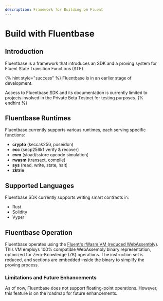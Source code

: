 ```yaml
---
description: Framework for Building on Fluent
---
```


# Build with Fluentbase

## Introduction

Fluentbase is a framework that introduces an SDK and a proving system for Fluent State Transition Functions (STF).&#x20;

{% hint style="success" %}
Fluentbase is in an earlier stage of development.

Access to Fluentbase SDK and its documentation is currently limited to projects involved in the Private Beta Testnet for testing purposes.&#x20;
{% endhint %}

## Fluentbase Runtimes

Fluentbase currently supports various runtimes, each serving specific functions:

* **crypto** (keccak256, poseidon)
* **ecc** (secp256k1 verify & recover)
* **evm** (sload/sstore opcode simulation)
* **rwasm** (transact, compile)
* **sys** (read, write, state, halt)
* **zktrie**

## Supported Languages

Fluentbase SDK currently supports writing smart contracts in:

* Rust
* Solidity
* Vyper

## Fluentbase Operation

Fluentbase operates using the [Fluent's rWasm VM (reduced WebAssembly)](introduction-to-fluent-vm.md). This VM employs 100% compatible WebAssembly binary representation, optimized for Zero-Knowledge (ZK) operations. The instruction set is reduced, and sections are embedded inside the binary to simplify the proving process.

### Limitations and Future Enhancements

As of now, Fluentbase does not support floating-point operations. However, this feature is on the roadmap for future enhancements.
